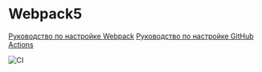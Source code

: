 # Webpack5

[Руководство по настройке Webpack](https://webpack.js.org/guides/)
[Руководство по настройке GitHub Actions](https://docs.github.com/en/actions/quickstart)

![CI](https://github.com/<sonic-wave>/<https://github.com/sonic-wave/ajs-env>/actions/workflows/web.yml/badge.svg)
